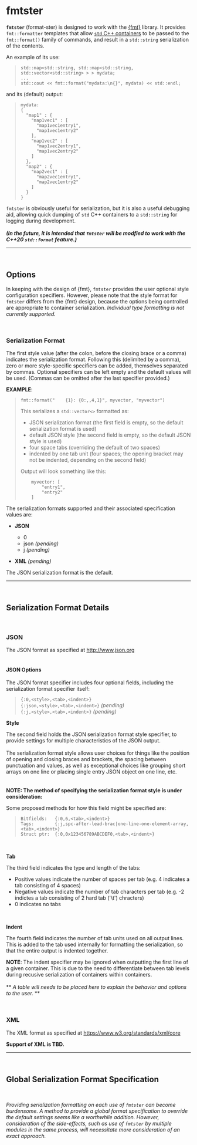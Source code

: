 <!---
 * Copyright (c) 2021 Harman International Industries, Incorporated.  All rights reserved.
 *
 * Permission is hereby granted, free of charge, to any person obtaining a copy
 * of this software and associated documentation files (the "Software"), to deal
 * in the Software without restriction, including without limitation the rights
 * to use, copy, modify, merge, publish, distribute, sublicense, and/or sell
 * copies of the Software, and to permit persons to whom the Software is
 * furnished to do so, subject to the following conditions:
 *
 * The above copyright notice and this permission notice shall be included in
 * all copies or substantial portions of the Software.
 *
 * THE SOFTWARE IS PROVIDED "AS IS", WITHOUT WARRANTY OF ANY KIND, EXPRESS OR
 * IMPLIED, INCLUDING BUT NOT LIMITED TO THE WARRANTIES OF MERCHANTABILITY,
 * FITNESS FOR A PARTICULAR PURPOSE AND NONINFRINGEMENT. IN NO EVENT SHALL THE
 * AUTHORS OR COPYRIGHT HOLDERS BE LIABLE FOR ANY CLAIM, DAMAGES OR OTHER
 * LIABILITY, WHETHER IN AN ACTION OF CONTRACT, TORT OR OTHERWISE, ARISING FROM,
 * OUT OF OR IN CONNECTION WITH THE SOFTWARE OR THE USE OR OTHER DEALINGS IN THE
 * SOFTWARE.
-->

# **fmtster**
**`fmtster`** (format-ster) is designed to work with the
[{fmt}](https://fmt.dev/latest/index.html) library. It provides
`fmt::formatter` templates that allow
[`std` C++ containers](https://en.cppreference.com/w/cpp/container) to be passed
to the `fmt::format()` family of commands, and result in a `std::string`
serialization of the contents.

An example of its use:
> ```
> std::map<std::string, std::map<std::string, std::vector<std::string> > > mydata;
> ...
> std::cout << fmt::format("mydata:\n{}", mydata) << std::endl;
> ```
and its (default) output:
> ```
> mydata:
> {
>   "map1" : {
>     "map1vec1" : [
>       "map1vec1entry1",
>       "map1vec1entry2"
>     ],
>     "map1vec2" : [
>       "map1vec2entry1",
>       "map1vec2entry2"
>     ]
>   },
>   "map2" : {
>     "map2vec1" : [
>       "map2vec1entry1",
>       "map2vec1entry2"
>     ]
>   }
> }
> ```

`fmtster` is obviously useful for serialization, but it is also a useful
debugging aid, allowing quick dumping of `std` C++ containers to a `std::string`
for logging during development.<br>
<br>
***(In the future, it is intended that `fmtster` will be modfied to work with the
C++20 `std::format` feature.)***

---
<br>

## **Options**
In keeping with the design of {fmt}, `fmtster` provides the user optional style
configuration specifiers. However, please note that the style format for
`fmtster` differs from the {fmt} design, because the options being controlled
are appropriate to container serialization. *Individual type formatting is not
currently supported.*

<br>

### Serialization Format

The first style value (after the colon, before the closing brace or a comma)
indicates the serialization format. Following this (delimited by a
comma), zero or more style-specific specifiers can be added, themselves
separated by commas. Optional specifiers can be left empty and the default
values will be used. (Commas can be omitted after the last specifier provided.)

**EXAMPLE**:

> ```
> fmt::format("    {1}: {0:,,4,1}", myvector, "myvector")
> ```
> This serializes a `std::vector<>` formatted as:
> * JSON serialization format (the first field is empty, so the default serialization format is used)
> * default JSON style (the second field is empty, so the default JSON style is
> used)
> * four space tabs (overriding the default of two spaces)
> * indented by one tab unit (four spaces; the opening bracket may not be indented, depending on the second field)
>
> Output will look something like this:
> ```
>     myvector: [
>         "entry1",
>         "entry2"
>     ]
> ```

The serialization formats supported and their associated specification values
are:

* **JSON**
  * 0
  * json *(pending)*
  * j *(pending)*

* **XML** *(pending)*

The JSON serialization format is the default.

---
<br>

## **Serialization Format Details**
<br>

### **JSON**
The JSON format as specified at http://www.json.org
<br>
<br>

#### **JSON Options**
The JSON format specifier includes four optional fields, including the
serialization format specifier itself:

> `{:0,<style>,<tab>,<indent>}`<br>
> `{:json,<style>,<tab>,<indent>}` *(pending)*<br>
> `{:j,<style>,<tab>,<indent>}` *(pending)*<br>

**Style**

The second field holds the JSON serialization format style specifier, to provide
settings for multiple characteristics of the JSON output.<br>
<br>
The serialization format style allows user choices for things like the position
of opening and closing braces and brackets, the spacing between punctuation and
values, as well as exceptional choices like grouping short arrays on one line or
placing single entry JSON object on one line, etc.<br>
<br>
<br>
**NOTE: The method of specifying the serialization format style is under
consideration:**

Some proposed methods for how this field might be specified are:

>```
> Bitfields:   {:0,6,<tab>,<indent>}
> Tags:        {:j,spc-after-lead-brac|one-line-one-element-array,<tab>,<indent>}
> Struct ptr:  {:0,0x123456789ABCDEF0,<tab>,<indent>}
> ```
<br>

**Tab**

The third field indicates the type and length of the tabs:

* Positive values indicate the number of spaces per tab (e.g. 4 indicates a tab consisting of 4 spaces)
* Negative values indicate the number of tab characters per tab (e.g. -2 indictes a tab consisting of 2 hard tab ('\t') chracters)
* 0 indicates no tabs

<br>

**Indent**

The fourth field indicates the number of tab units used on all output lines.
This is added to the tab used internally for formatting the serialization, so
that the entire output is indented together.

**NOTE**: The indent specifier may be ignored when outputting the first line of
a given container. This is due to the need to differentiate between tab levels
during recusive serialization of containers within containers.<br>
<br>
\*\* *A table will needs to be placed here to explain the behavior and options to the user.* \*\*

<br>

### **XML**
The XML format as specified at https://www.w3.org/standards/xml/core

**Support of XML is TBD.**

---
<br>

## **Global Serialization Format Specification**
<br>

*Providing serialization formatting on each use of
`fmtster` can become burdensome. A method to provide a global format
specification to override the default settings seems like a worthwhile addition.
However, consideration of the side-effects, such as use of `fmtster` by multiple
modules in the same process, will necessitate more consideration of an exact
approach.*

